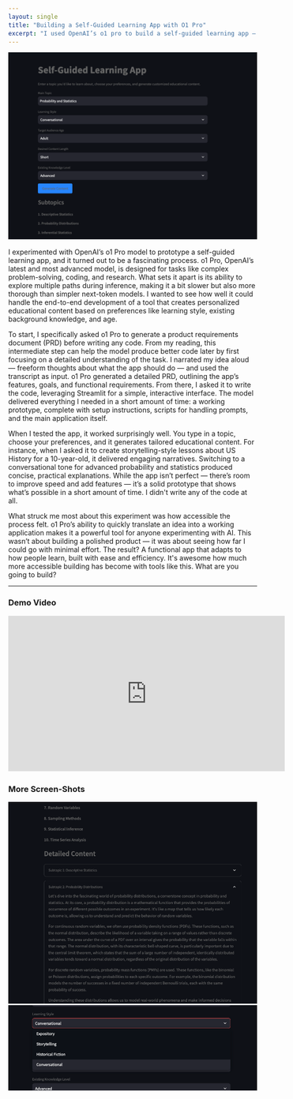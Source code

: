```yaml
---
layout: single
title: "Building a Self-Guided Learning App with O1 Pro"
excerpt: "I used OpenAI’s o1 pro to build a self-guided learning app — generating a PRD, writing code, and creating a working prototype in no time. This post walks through the process, showing how AI can streamline development and make building more accessible than ever."
---
```


<img src="/docs/assets/images/o1-pro-app/1.png"/>

I experimented with OpenAI’s o1 Pro model to prototype a self-guided learning app, and it turned out to be a fascinating process. o1 Pro, OpenAI’s latest and most advanced model, is designed for tasks like complex problem-solving, coding, and research. What sets it apart is its ability to explore multiple paths during inference, making it a bit slower but also more thorough than simpler next-token models. I wanted to see how well it could handle the end-to-end development of a tool that creates personalized educational content based on preferences like learning style, existing background knowledge, and age.

To start, I specifically asked o1 Pro to generate a product requirements document (PRD) before writing any code. From my reading, this intermediate step can help the model produce better code later by first focusing on a detailed understanding of the task. I narrated my idea aloud — freeform thoughts about what the app should do — and used the transcript as input. o1 Pro generated a detailed PRD, outlining the app’s features, goals, and functional requirements. From there, I asked it to write the code, leveraging Streamlit for a simple, interactive interface. The model delivered everything I needed in a short amount of time: a working prototype, complete with setup instructions, scripts for handling prompts, and the main application itself.

When I tested the app, it worked surprisingly well. You type in a topic, choose your preferences, and it generates tailored educational content. For instance, when I asked it to create storytelling-style lessons about US History for a 10-year-old, it delivered engaging narratives. Switching to a conversational tone for advanced probability and statistics produced concise, practical explanations. While the app isn’t perfect — there’s room to improve speed and add features — it’s a solid prototype that shows what’s possible in a short amount of time. I didn't write any of the code at all.

What struck me most about this experiment was how accessible the process felt. o1 Pro’s ability to quickly translate an idea into a working application makes it a powerful tool for anyone experimenting with AI. This wasn’t about building a polished product — it was about seeing how far I could go with minimal effort. The result? A functional app that adapts to how people learn, built with ease and efficiency. It's awesome how much more accessible building has become with tools like this. What are you going to build?

---

### Demo Video 

<iframe width="560" height="315" src="https://www.youtube.com/embed/wEvpn_576V8?si=EPjLy1C7ekuDLUj_" title="YouTube video player" frameborder="0" allow="accelerometer; autoplay; clipboard-write; encrypted-media; gyroscope; picture-in-picture; web-share" referrerpolicy="strict-origin-when-cross-origin" allowfullscreen></iframe>


### More Screen-Shots

<img src="/docs/assets/images/o1-pro-app/2.png"/>

<img src="/docs/assets/images/o1-pro-app/3.png"/>
